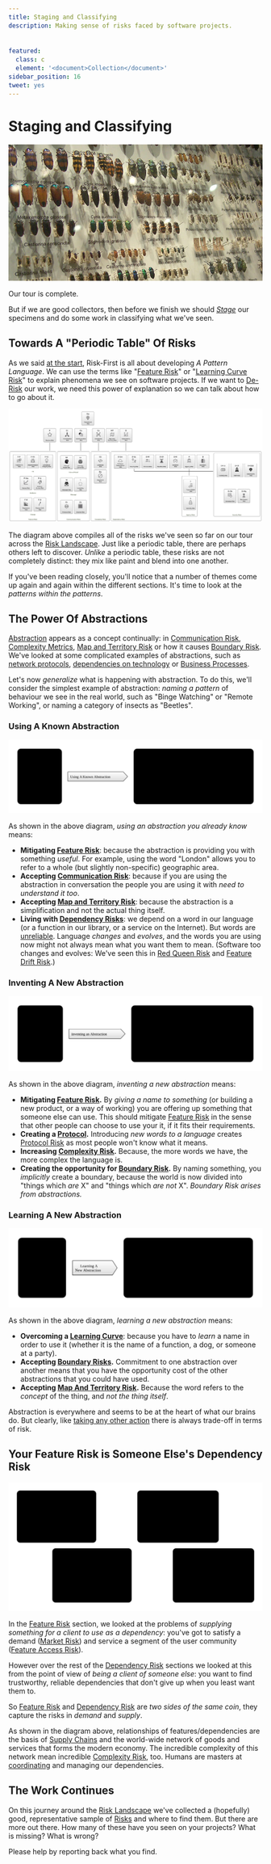 ```yaml
---
title: Staging and Classifying
description: Making sense of risks faced by software projects.


featured: 
  class: c
  element: '<document>Collection</document>'
sidebar_position: 16
tweet: yes
---
```


# Staging and Classifying

![Staged and Classified Beetle Collection, (Credit: Fir0002, Wikipedia)](/img/Beetle_collection_short.jpg)

Our tour is complete.  

But if we are good collectors, then before we finish we should _[Stage](https://en.wikipedia.org/wiki/Entomological_equipment_for_mounting_and_storage)_ our specimens and do some work in classifying what we've seen.

## Towards A "Periodic Table" Of Risks

As we said [at the start](A-Pattern-Language), Risk-First is all about developing _A Pattern Language_.  We can use the terms like "[Feature Risk](/tags/Feature-Risk)" or "[Learning Curve Risk](/tags/Learning-Curve-Risk)" to explain phenomena we see on software projects.   If we want to [De-Risk](/thinking/De-Risking) our work, we need this power of explanation so we can talk about how to go about it.

![Periodic Table of Risks, Horizontal](/img/generated/staging-and-classifying/periodic-horizontal.svg)

The diagram above compiles all of the risks we've seen so far on our tour across the [Risk Landscape](/risks/Risk-Landscape).  Just like a periodic table, there are perhaps others left to discover.   _Unlike_ a periodic table, these risks are not completely distinct: they mix like paint and blend into one another.  

If you've been reading closely, you'll notice that a number of themes come up again and again within the different sections.   It's time to look at the _patterns within the patterns_. 

## The Power Of Abstractions

[Abstraction](/thinking/Glossary#abstraction) appears as a concept continually: in [Communication Risk](/tags/Communication-Risk), [Complexity Metrics](/risks/Complexity-Risk#kolmogorov-complexity), [Map and Territory Risk](/tags/Map-And-Territory-Risk) or how it causes [Boundary Risk](/tags/Boundary-Risk).  We've looked at some complicated examples of abstractions, such as [network protocols](Communication-Risk#protocols), [dependencies on technology](/tags/Software-Dependency-Risk) or [Business Processes](Process-Risk#the-purpose-of-process).

Let's now _generalize_ what is happening with abstraction.  To do this, we'll consider the simplest example of abstraction:  _naming a pattern_ of behaviour we see in the real world, such as "Binge Watching" or "Remote Working", or naming a category of insects as "Beetles".

### Using A Known Abstraction

![Using A Known Abstraction](/img/generated/staging-and-classifying/depending-abstraction.svg)

As shown in the above diagram, _using an abstraction you already know_ means:

 - **Mitigating [Feature Risk](/tags/Feature-Risk)**: because the abstraction is providing you with something _useful_.  For example, using the word "London" allows you to refer to a whole (but slightly non-specific) geographic area.
 - **Accepting [Communication Risk](/tags/Communication-Risk)**: because if you are using the abstraction in conversation the people you are using it with _need to understand it too_.
 - **Accepting [Map and Territory Risk](/tags/Map-And-Territory-Risk)**: because the abstraction is a simplification and not the actual thing itself.
 - **Living with [Dependency Risks](/tags/Dependency-Risk)**:  we depend on a word in our language (or a function in our library, or a service on the Internet).  But words are [unreliable](/tags/Reliability-Risk).  Language _changes_ and _evolves_, and the words you are using now might not always mean what you want them to mean.  (Software too changes and evolves:  We've seen this in [Red Queen Risk](/tags/Red-Queen-Risk) and [Feature Drift Risk](/tags/Feature-Drift-Risk).)
 
### Inventing A New Abstraction  

![Inventing A New Abstraction](/img/generated/staging-and-classifying/inventing-abstraction.svg)

As shown in the above diagram, _inventing a new abstraction_ means:

- **Mitigating [Feature Risk](/tags/Feature-Risk).**  By _giving a name to something_ (or building a new product, or a way of working) you are offering up something that someone else can use.  This should mitigate [Feature Risk](/tags/Feature-Risk) in the sense that other people can choose to use your it, if it fits their requirements.  
- **Creating a [Protocol](Communication-Risk#protocols).**  Introducing _new words to a language_ creates [Protocol Risk](/tags/Protocol-Risk) as most people won't know what it means. 
- **Increasing [Complexity Risk](/tags/Complexity-Risk).** Because, the more words we have, the more complex the language is.
- **Creating the opportunity for [Boundary Risk](/tags/Boundary-Risk).**  By naming something, you _implicitly_ create a boundary, because the world is now divided into "things which _are_ X" and "things which _are not_ X".  _Boundary Risk arises from abstractions._
    
### Learning A New Abstraction

![Learning a New Abstraction](/img/generated/staging-and-classifying/choosing-abstraction.svg)

As shown in the above diagram, _learning a new abstraction_ means:

 - **Overcoming a [Learning Curve](/tags/Learning-Curve-Risk)**: because you have to _learn_ a name in order to use it (whether it is the name of a function, a dog, or someone at a party).
 - **Accepting [Boundary Risks](/tags/Boundary-Risk).**  Commitment to one abstraction over another means that you have the opportunity cost of the other abstractions that you could have used.
 - **Accepting [Map And Territory Risk](/tags/Map-And-Territory-Risk).** Because the word refers to the _concept_ of the thing, and _not the thing itself_.

Abstraction is everywhere and seems to be at the heart of what our brains do.  But clearly, like [taking any other action](/thinking/Glossary#taking-action) there is always trade-off in terms of risk.   

## Your Feature Risk is Someone Else's Dependency Risk

![Features And Dependencies](/img/generated/staging-and-classifying/features-and-dependencies.svg)

In the [Feature Risk](/tags/Feature-Risk) section, we looked at the problems of _supplying something for a client to use as a dependency_:  you've got to satisfy a demand ([Market Risk](/tags/Market-Risk)) and service a segment of the user community ([Feature Access Risk](/tags/Feature-Access-Risk)).    

However over the rest of the [Dependency Risk](/tags/Dependency-Risk) sections we looked at this from the point of view of _being a client of someone else_:  you want to find trustworthy, reliable dependencies that don't give up when you least want them to.

So [Feature Risk](/tags/Feature-Risk) and [Dependency Risk](/tags/Dependency-Risk) are _two sides of the same coin_, they capture the risks in _demand_ and _supply_.   

As shown in the diagram above, relationships of features/dependencies are the basis of [Supply Chains](https://en.wikipedia.org/wiki/Supply_chain) and the world-wide network of goods and services that forms the modern economy.  The incredible complexity of this network mean incredible [Complexity Risk](/tags/Complexity-Risk), too.  Humans are masters at [coordinating](/tags/Coordination-Risk) and managing our dependencies. 

## The Work Continues

On this journey around the [Risk Landscape](/risks/Risk-Landscape) we've collected a (hopefully) good, representative sample of [Risks](/thinking/Glossary#risk) and where to find them. But there are more out there.   How many of these have you seen on your projects?  What is missing?  What is wrong?

Please help by reporting back what you find.


